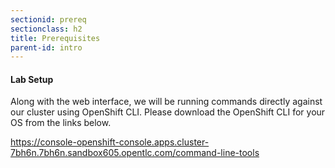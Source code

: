 ```yaml
---
sectionid: prereq
sectionclass: h2
title: Prerequisites
parent-id: intro
---
```




#### Lab Setup
Along with the web interface, we will be running commands directly against our cluster using OpenShift CLI. Please download the OpenShift CLI for your OS from the links below.

https://console-openshift-console.apps.cluster-7bh6n.7bh6n.sandbox605.opentlc.com/command-line-tools
